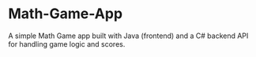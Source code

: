 # Math-Game-App
A simple Math Game app built with Java (frontend) and a C# backend API for handling game logic and scores.
